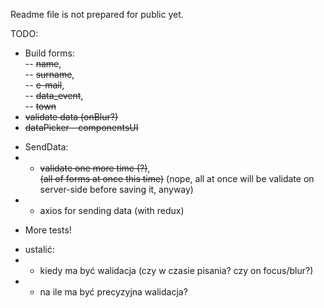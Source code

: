 Readme file is not prepared for public yet.

TODO:
- Build forms:   
    -- ~~name~~,    
    -- ~~surname~~,  
    -- ~~e-mail~~,  
    -- ~~data_event~~,  
    -- ~~town~~
- ~~validate data (onBlur?)~~
- ~~dataPicker - componentsUI~~

+ SendData:
+ - ~~validate one more time (?)~~,  
 ~~(all of forms at once this time)~~ (nope, all at once will be validate on server-side before saving it, anyway)
+ - axios for sending data (with redux)  

- More tests!


+ ustalić:  
+ + kiedy ma być walidacja (czy w czasie pisania? czy on focus/blur?)  
+ + na ile ma być precyzyjna walidacja?